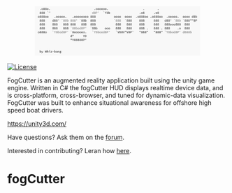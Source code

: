 <p align="center">
<img src="/fogCutterLogo.png" width="75%" />
</p>


[![License](https://img.shields.io/badge/License-Apache%202.0-blue.svg)](http://www.apache.org/licenses/LICENSE-2.0.html)

FogCutter is an augmented reality application built using the unity game engine. Written in C# the fogCutter HUD displays realtime device data, and is cross-platform, cross-browser, and tuned for dynamic-data visualization. FogCutter was built to enhance situational awareness for offshore high speed boat drivers.


https://unity3d.com/


Have questions?  Ask them on the [forum](https://forum.unity3d.com/?_ga=1.221696606.773096705.1491450683).

Interested in contributing?  Leran how [here](https://help.github.com/desktop/guides/contributing/).


# fogCutter
